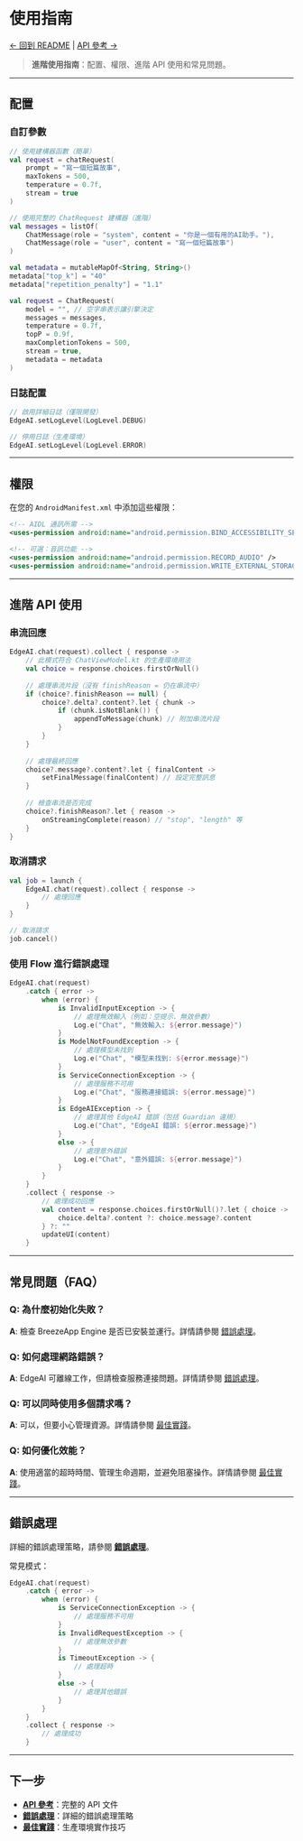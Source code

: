 # 使用指南

[← 回到 README](./README_zh.md) | [API 參考 →](./API_REFERENCE_zh.md)

> **進階使用指南**：配置、權限、進階 API 使用和常見問題。

---

## 配置

### 自訂參數

```kotlin
// 使用建構器函數（簡單）
val request = chatRequest(
    prompt = "寫一個短篇故事",
    maxTokens = 500,
    temperature = 0.7f,
    stream = true
)

// 使用完整的 ChatRequest 建構器（進階）
val messages = listOf(
    ChatMessage(role = "system", content = "你是一個有用的AI助手。"),
    ChatMessage(role = "user", content = "寫一個短篇故事")
)

val metadata = mutableMapOf<String, String>()
metadata["top_k"] = "40"
metadata["repetition_penalty"] = "1.1"

val request = ChatRequest(
    model = "", // 空字串表示讓引擎決定
    messages = messages,
    temperature = 0.7f,
    topP = 0.9f,
    maxCompletionTokens = 500,
    stream = true,
    metadata = metadata
)
```

### 日誌配置

```kotlin
// 啟用詳細日誌（僅限開發）
EdgeAI.setLogLevel(LogLevel.DEBUG)

// 停用日誌（生產環境）
EdgeAI.setLogLevel(LogLevel.ERROR)
```

---

## 權限

在您的 `AndroidManifest.xml` 中添加這些權限：

```xml
<!-- AIDL 通訊所需 -->
<uses-permission android:name="android.permission.BIND_ACCESSIBILITY_SERVICE" />

<!-- 可選：音訊功能 -->
<uses-permission android:name="android.permission.RECORD_AUDIO" />
<uses-permission android:name="android.permission.WRITE_EXTERNAL_STORAGE" />
```

---

## 進階 API 使用

### 串流回應

```kotlin
EdgeAI.chat(request).collect { response ->
    // 此模式符合 ChatViewModel.kt 的生產環境用法
    val choice = response.choices.firstOrNull()
    
    // 處理串流片段（沒有 finishReason = 仍在串流中）
    if (choice?.finishReason == null) {
        choice?.delta?.content?.let { chunk ->
            if (chunk.isNotBlank()) {
                appendToMessage(chunk) // 附加串流片段
            }
        }
    }
    
    // 處理最終回應
    choice?.message?.content?.let { finalContent ->
        setFinalMessage(finalContent) // 設定完整訊息
    }
    
    // 檢查串流是否完成
    choice?.finishReason?.let { reason ->
        onStreamingComplete(reason) // "stop", "length" 等
    }
}
```

### 取消請求

```kotlin
val job = launch {
    EdgeAI.chat(request).collect { response ->
        // 處理回應
    }
}

// 取消請求
job.cancel()
```

### 使用 Flow 進行錯誤處理

```kotlin
EdgeAI.chat(request)
    .catch { error ->
        when (error) {
            is InvalidInputException -> {
                // 處理無效輸入（例如：空提示、無效參數）
                Log.e("Chat", "無效輸入: ${error.message}")
            }
            is ModelNotFoundException -> {
                // 處理模型未找到
                Log.e("Chat", "模型未找到: ${error.message}")
            }
            is ServiceConnectionException -> {
                // 處理服務不可用
                Log.e("Chat", "服務連接錯誤: ${error.message}")
            }
            is EdgeAIException -> {
                // 處理其他 EdgeAI 錯誤（包括 Guardian 違規）
                Log.e("Chat", "EdgeAI 錯誤: ${error.message}")
            }
            else -> {
                // 處理意外錯誤
                Log.e("Chat", "意外錯誤: ${error.message}")
            }
        }
    }
    .collect { response ->
        // 處理成功回應
        val content = response.choices.firstOrNull()?.let { choice ->
            choice.delta?.content ?: choice.message?.content
        } ?: ""
        updateUI(content)
    }
```

---

## 常見問題（FAQ）

### Q: 為什麼初始化失敗？
**A**: 檢查 BreezeApp Engine 是否已安裝並運行。詳情請參閱 [錯誤處理](./ERROR_HANDLING_zh.md)。

### Q: 如何處理網路錯誤？
**A**: EdgeAI 可離線工作，但請檢查服務連接問題。詳情請參閱 [錯誤處理](./ERROR_HANDLING_zh.md)。

### Q: 可以同時使用多個請求嗎？
**A**: 可以，但要小心管理資源。詳情請參閱 [最佳實踐](./BEST_PRACTICES_zh.md)。

### Q: 如何優化效能？
**A**: 使用適當的超時時間、管理生命週期，並避免阻塞操作。詳情請參閱 [最佳實踐](./BEST_PRACTICES_zh.md)。

---

## 錯誤處理

詳細的錯誤處理策略，請參閱 **[錯誤處理](./ERROR_HANDLING_zh.md)**。

常見模式：

```kotlin
EdgeAI.chat(request)
    .catch { error ->
        when (error) {
            is ServiceConnectionException -> {
                // 處理服務不可用
            }
            is InvalidRequestException -> {
                // 處理無效參數
            }
            is TimeoutException -> {
                // 處理超時
            }
            else -> {
                // 處理其他錯誤
            }
        }
    }
    .collect { response ->
        // 處理成功
    }
```

---

## 下一步

- **[API 參考](./API_REFERENCE_zh.md)**：完整的 API 文件
- **[錯誤處理](./ERROR_HANDLING_zh.md)**：詳細的錯誤處理策略
- **[最佳實踐](./BEST_PRACTICES_zh.md)**：生產環境實作技巧 